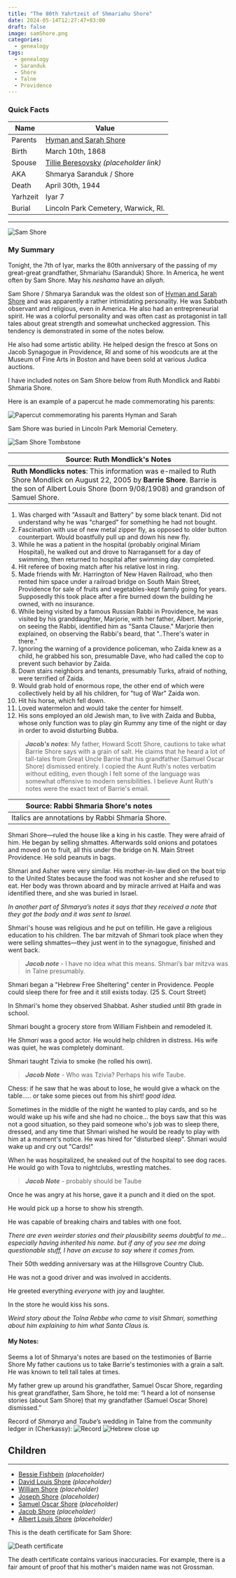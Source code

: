 ```yaml
---
title: "The 80th Yahrtzeit of Shmariahu Shore"
date: 2024-05-14T12:27:47+03:00
draft: false
image: samShore.png
categories:
  - genealogy
tags:
  - genealogy
  - Saranduk
  - Shore
  - Talne
  - Providence
---
```


### Quick Facts

| Name     | Value                                          |
| -------- | ---------------------------------------------- |
| Parents  | [Hyman and Sarah Shore](/post/hyman-and-sarah) |
| Birth    | March 10th, 1868                               |
| Spouse   | [Tillie Beresovsky]() _(placeholder link)_     |
| AKA      | Shmarya Saranduk / Shore                       |
| Death    | April 30th, 1944                               |
| Yarhzeit | Iyar 7                                         |
| Burial   | Lincoln Park Cemetery, Warwick, RI.            |

---

![Sam Shore](sam-shore.jpg)

### My Summary

Tonight, the 7th of Iyar, marks the 80th anniversary of the passing of my great-great grandfather, Shmariahu (Saranduk) Shore. In America, he went often by Sam Shore. May his _neshama_ have an _aliyah_.

Sam Shore / Shmarya Saranduk was the oldest son of [Hyman and Sarah Shore](/post/hyman-and-sarah) and was apparently a rather intimidating personality. He was Sabbath observant and religious, even in America. He also had an entrepreneurial spirit. He was a colorful personality and was often cast as protagonist in tall tales about great strength and somewhat unchecked aggression. This tendency is demonstrated in some of the notes below.

He also had some artistic ability. He helped design the fresco at Sons on Jacob Synagogue in Providence, RI and some of his woodcuts are at the Museum of Fine Arts in Boston and have been sold at various Judica auctions.

I have included notes on Sam Shore below from Ruth Mondlick and Rabbi Shmaria Shore.

Here is an example of a papercut he made commemorating his parents:

![Papercut commemorating his parents Hyman and Sarah](papercut.png)

Sam Shore was buried in Lincoln Park Memorial Cemetery.

![Sam Shore Tombstone](sam.jpeg)

| Source: Ruth Mondlick's Notes                                                                                                                                                                                 |
| ------------------------------------------------------------------------------------------------------------------------------------------------------------------------------------------------------------- |
| **Ruth Mondlicks notes**: This information was e-mailed to Ruth Shore Mondlick on August 22, 2005 by **Barrie Shore**. Barrie is the son of Albert Louis Shore (born 9/08/1908) and grandson of Samuel Shore. |

1. Was charged with "Assault and Battery" by some black tenant. Did not understand why he was "charged" for something he had not bought.
2. Fascination with use of new metal zipper fly, as opposed to older button counterpart. Would boastfully pull up and down his new fly.
3. While he was a patient in the hospital (probably original Miriam Hospital), he walked out and drove to Narragansett for a day of swimming, then returned to hospital after swimming day completed.
4. Hit referee of boxing match after his relative lost in ring.
5. Made friends with Mr. Harrington of New Haven Railroad, who then rented him space under a railroad bridge on South Main Street, Providence for sale of fruits and vegetables-kept family going for years. Supposedly this took place after a fire burned down the building he owned, with no insurance.
6. While being visited by a famous Russian Rabbi in Providence, he was visited by his granddaughter, Marjorie, with her father, Albert. Marjorie, on seeing the Rabbi, identified him as "Santa Clause." Marjorie then explained, on observing the Rabbi's beard, that "..There's water in there."
7. Ignoring the warning of a providence policeman, who Zaida knew as a child, he grabbed his son, presumable Dave, who had called the cop to prevent such behavior by Zaida.
8. Down stairs neighbors and tenants, presumably Turks, afraid of nothing, were terrified of Zaida.
9. Would grab hold of enormous rope, the other end of which were collectively held by all his children, for "tug of War" Zaida won.
10. Hit his horse, which fell down.
11. Loved watermelon and would take the center for himself.
12. His sons employed an old Jewish man, to live with Zaida and Bubba, whose only function was to play gin Rummy any time of the night or day in order to avoid disturbing Bubba.

> **_Jacob's notes_**: My father, Howard Scott Shore, cautions to take what Barrie Shore says with a grain of salt. He claims that he heard a lot of tall-tales from Great Uncle Barrie that his grandfather (Samuel Oscar Shore) dismissed entirely. I copied the Aunt Ruth's notes verbatim without editing, even though I felt some of the language was somewhat offensive to modern sensibilities. I believe Aunt Ruth's notes were the exact text of Barrie's email.

| Source: Rabbi Shmaria Shore's notes             |
| ----------------------------------------------- |
| Italics are annotations by Rabbi Shmaria Shore. |

Shmari Shore—ruled the house like a king in his castle. They were afraid of him. He began by selling shmattes. Afterwards sold onions and potatoes and moved on to fruit, all this under the bridge on N. Main Street Providence. He sold peanuts in bags.

Shmari and Asher were very similar. His mother-in-law died on the boat trip to the United States because the food was not kosher and she refused to eat. Her body was thrown aboard and by miracle arrived at Haifa and was identified there, and she was buried in Israel.

_In another part of Shmarya’s notes it says that they received a note that they got the body and it was sent to Israel._

Shmari's house was religious and he put on tefillin. He gave a religious education to his children. The bar mitzvah of Shmari took place when they were selling shmattes—they just went in to the synagogue, finished and went back.

> **_Jacob note_** - I have no idea what this means. Shmari’s bar mitzva was in Talne presumably.

Shmari began a "Hebrew Free Sheltering" center in Providence. People could sleep there for free and it still exists today. (25 S. Court Street)

In Shmari's home they observed Shabbat. Asher studied until 8th grade in school.

Shmari bought a grocery store from William Fishbein and remodeled it.

He _Shmari_ was a good actor. He would help children in distress.
His wife was quiet, he was completely dominant.

Shmari taught Tzivia to smoke (he rolled his own).

> **_Jacob Note_** - Who was Tzivia? Perhaps his wife Taube.

Chess: if he saw that he was about to lose, he would give a whack on the table….. or take some pieces out from his shirt! _good idea._

Sometimes in the middle of the night he wanted to play cards, and so he would wake up his wife and she had no choice… the boys saw that this was not a good situation, so they paid someone who's job was to sleep there, dressed, and any time that Shmari wished he would be ready to play with him at a moment's notice. He was hired for "disturbed sleep". Shmari would wake up and cry out "Cards!"

When he was hospitalized, he sneaked out of the hospital to see dog races. He would go with Tova to nightclubs, wrestling matches.

> **_Jacob Note_** - probably should be Taube

Once he was angry at his horse, gave it a punch and it died on the spot.

He would pick up a horse to show his strength.

He was capable of breaking chairs and tables with one foot.

_There are even weirder stories and their plausibility seems doubtful to me… especially having inherited his name. but if any of you see me doing questionable stuff, I have an excuse to say where it comes from._

Their 50th wedding anniversary was at the Hillsgrove Country Club.

He was not a good driver and was involved in accidents.

He greeted everything _everyone_ with joy and laughter.

In the store he would kiss his sons.

_Weird story about the Tolna Rebbe who came to visit Shmari, something about him explaining to him what Santa Claus is._

#### My Notes:

Seems a lot of Shmarya's notes are based on the testimonies of Barrie Shore My father cautions us to take Barrie's testimonies with a grain a salt. He was known to tell tall tales at times.

My father grew up around his grandfather, Samuel Oscar Shore, regarding his great grandfather, Sam Shore, he told me: “I heard a lot of nonsense stories (about Sam Shore) that my grandfather (Samuel Oscar Shore) dismissed.”

Record of _Shmarya_ and _Taube_’s wedding in Talne from the community ledger in (Cherkassy):
![Record](ShmaryaToiyba.png)
![Hebrew close up](ShmaryaToibaHeb.png)

## Children

---

- [Bessie Fishbein]() _(placeholder)_
- [David Louis Shore]() _(placeholder)_
- [William Shore]() _(placeholder)_
- [Joseph Shore]() _(placeholder)_
- [Samuel Oscar Shore]() _(placeholder)_
- [Jacob Shore]() _(placeholder)_
- [Albert Louis Shore]() _(placeholder)_

This is the death certificate for Sam Shore:

![Death certificate](shmaryahu-death-cert.jpg)

The death certificate contains various inaccuracies. For example, there is a fair amount of proof that his mother's maiden name was not Grossman.
